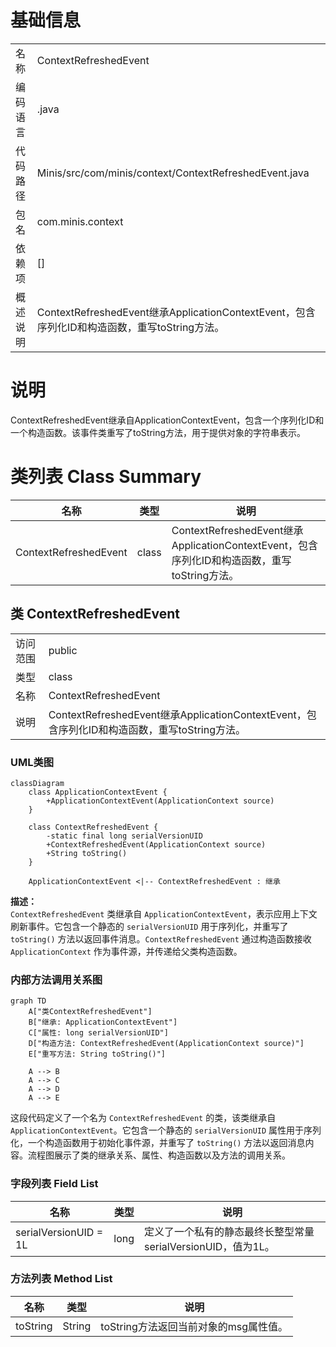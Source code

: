 # 基础信息

|      |      |
|------|------|
| 名称 | ContextRefreshedEvent |
| 编码语言 | .java |
| 代码路径 | Minis/src/com/minis/context/ContextRefreshedEvent.java |
| 包名 | com.minis.context |
| 依赖项 | [] |
| 概述说明 | ContextRefreshedEvent继承ApplicationContextEvent，包含序列化ID和构造函数，重写toString方法。 |

# 说明

ContextRefreshedEvent继承自ApplicationContextEvent，包含一个序列化ID和一个构造函数。该事件类重写了toString方法，用于提供对象的字符串表示。

# 类列表 Class Summary

| 名称   | 类型  | 说明 |
|-------|------|-------------|
| ContextRefreshedEvent | class | ContextRefreshedEvent继承ApplicationContextEvent，包含序列化ID和构造函数，重写toString方法。 |



## 类 ContextRefreshedEvent

|      |      |
|------|------|
| 访问范围 | public |
| 类型 | class |
| 名称 | ContextRefreshedEvent |
| 说明 | ContextRefreshedEvent继承ApplicationContextEvent，包含序列化ID和构造函数，重写toString方法。 |


### UML类图

```mermaid
classDiagram
    class ApplicationContextEvent {
        +ApplicationContextEvent(ApplicationContext source)
    }

    class ContextRefreshedEvent {
        -static final long serialVersionUID
        +ContextRefreshedEvent(ApplicationContext source)
        +String toString()
    }

    ApplicationContextEvent <|-- ContextRefreshedEvent : 继承
```

**描述：**  
`ContextRefreshedEvent` 类继承自 `ApplicationContextEvent`，表示应用上下文刷新事件。它包含一个静态的 `serialVersionUID` 用于序列化，并重写了 `toString()` 方法以返回事件消息。`ContextRefreshedEvent` 通过构造函数接收 `ApplicationContext` 作为事件源，并传递给父类构造函数。


### 内部方法调用关系图

```mermaid
graph TD
    A["类ContextRefreshedEvent"]
    B["继承: ApplicationContextEvent"]
    C["属性: long serialVersionUID"]
    D["构造方法: ContextRefreshedEvent(ApplicationContext source)"]
    E["重写方法: String toString()"]

    A --> B
    A --> C
    A --> D
    A --> E
```

这段代码定义了一个名为 `ContextRefreshedEvent` 的类，该类继承自 `ApplicationContextEvent`。它包含一个静态的 `serialVersionUID` 属性用于序列化，一个构造函数用于初始化事件源，并重写了 `toString()` 方法以返回消息内容。流程图展示了类的继承关系、属性、构造函数以及方法的调用关系。

### 字段列表 Field List

| 名称  | 类型  | 说明 |
|-------|-------|------|
| serialVersionUID = 1L | long | 定义了一个私有的静态最终长整型常量serialVersionUID，值为1L。 |

### 方法列表 Method List

| 名称  | 类型  | 说明 |
|-------|-------|------|
| toString | String | toString方法返回当前对象的msg属性值。 |




